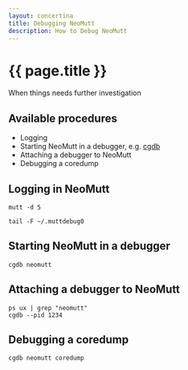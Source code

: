```yaml
---
layout: concertina
title: Debugging NeoMutt
description: How to Debug NeoMutt
---
```


# {{ page.title }}

When things needs further investigation

## Available procedures

- Logging
- Starting NeoMutt in a debugger, e.g. [cgdb](https://cgdb.github.io/)
- Attaching a debugger to NeoMutt
- Debugging a coredump

## Logging in NeoMutt

```
mutt -d 5
```

```
tail -F ~/.muttdebug0
```

## Starting NeoMutt in a debugger

```
cgdb neomutt
```

## Attaching a debugger to NeoMutt

```
ps ux | grep "neomutt"
cgdb --pid 1234
```

## Debugging a coredump

```
cgdb neomutt coredump
```

